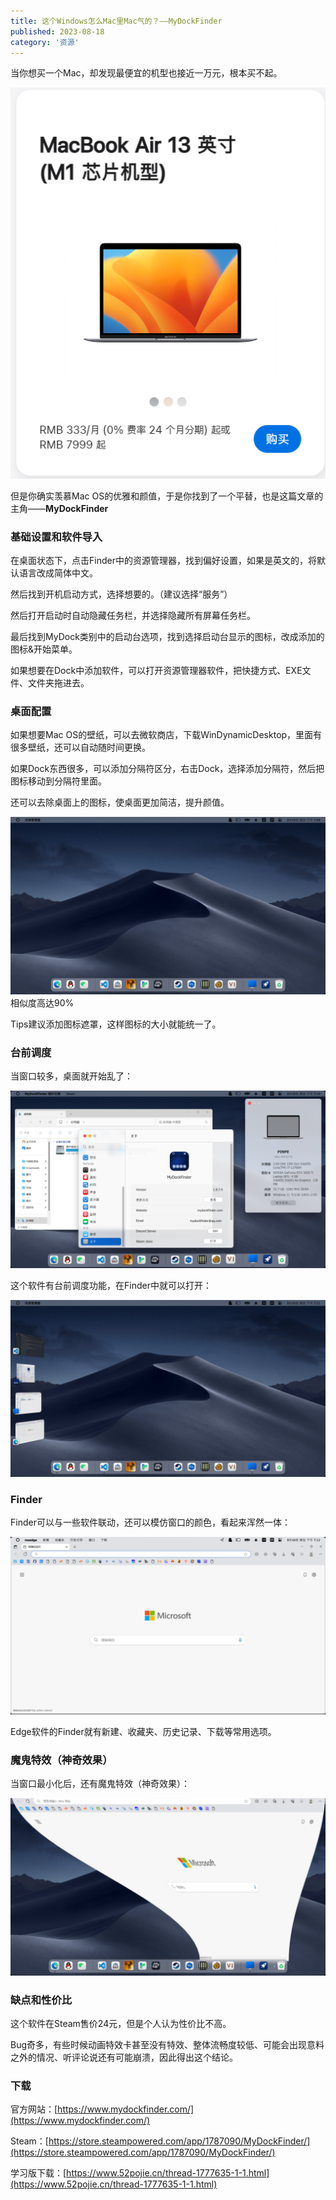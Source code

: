 ```yaml
---
title: 这个Windows怎么Mac里Mac气的？——MyDockFinder
published: 2023-08-18
category: '资源'
---
```


当你想买一个Mac，却发现最便宜的机型也接近一万元，根本买不起。

![](images/屏幕截图-2023-08-18-203046.png)

但是你确实羡慕Mac OS的优雅和颜值，于是你找到了一个平替，也是这篇文章的主角——**MyDockFinder**

### 基础设置和软件导入

在桌面状态下，点击Finder中的资源管理器，找到偏好设置，如果是英文的，将默认语言改成简体中文。

然后找到开机启动方式，选择想要的。（建议选择“服务”）

然后打开启动时自动隐藏任务栏，并选择隐藏所有屏幕任务栏。

最后找到MyDock类别中的启动台选项，找到选择启动台显示的图标，改成添加的图标&amp;开始菜单。

如果想要在Dock中添加软件，可以打开资源管理器软件，把快捷方式、EXE文件、文件夹拖进去。

### 桌面配置

如果想要Mac OS的壁纸，可以去微软商店，下载WinDynamicDesktop，里面有很多壁纸，还可以自动随时间更换。

如果Dock东西很多，可以添加分隔符区分，右击Dock，选择添加分隔符，然后把图标移动到分隔符里面。

还可以去除桌面上的图标，使桌面更加简洁，提升颜值。

![](images/屏幕截图-2023-08-18-190835-1024x576.png)相似度高达90%

Tips建议添加图标遮罩，这样图标的大小就能统一了。

### 台前调度

当窗口较多，桌面就开始乱了：

![](images/屏幕截图-2023-08-18-191100-1024x576.png)

这个软件有台前调度功能，在Finder中就可以打开：

![](images/屏幕截图-2023-08-18-191156-1024x576.png)

### Finder

Finder可以与一些软件联动，还可以模仿窗口的颜色，看起来浑然一体：

![](images/屏幕截图-2023-08-18-191216-1024x576.png)

Edge软件的Finder就有新建、收藏夹、历史记录、下载等常用选项。

### 魔鬼特效（神奇效果）

当窗口最小化后，还有魔鬼特效（神奇效果）：

![](images/屏幕截图-2023-08-18-191245-1024x576.png)

### 缺点和性价比

这个软件在Steam售价24元，但是个人认为性价比不高。

Bug奇多，有些时候动画特效卡甚至没有特效、整体流畅度较低、可能会出现意料之外的情况、听评论说还有可能崩溃，因此得出这个结论。

### 下载

官方网站：[https://www.mydockfinder.com/](https://www.mydockfinder.com/)

Steam：[https://store.steampowered.com/app/1787090/MyDockFinder/](https://store.steampowered.com/app/1787090/MyDockFinder/)

学习版下载：[https://www.52pojie.cn/thread-1777635-1-1.html](https://www.52pojie.cn/thread-1777635-1-1.html)